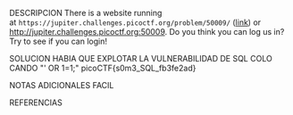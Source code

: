
DESCRIPCION
There is a website running at `https://jupiter.challenges.picoctf.org/problem/50009/` ([link](https://jupiter.challenges.picoctf.org/problem/50009/)) or http://jupiter.challenges.picoctf.org:50009. Do you think you can log us in? Try to see if you can login!

SOLUCION
HABIA QUE EXPLOTAR LA VULNERABILIDAD DE SQL COLO CANDO  "' OR 1=1;"
picoCTF{s0m3_SQL_fb3fe2ad}

NOTAS ADICIONALES
FACIL

REFERENCIAS
